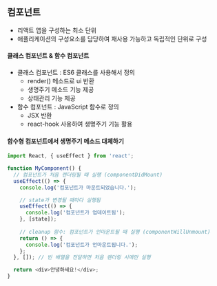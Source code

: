 ## 컴포넌트
- 리액트 앱을 구성하는 최소 단위
- 애플리케이션의 구성요소를 담당하여 재사용 가능하고 독립적인 단위로 구성

#### 클래스 컴포넌트 & 함수 컴포넌트
- 클래스 컴포넌트 : ES6 클래스를 사용해서 정의
  - render() 메소드로 ui 반환
  - 생명주기 메소드 기능 제공
  - 상태관리 기능 제공
- 함수 컴포넌트 : JavaScript 함수로 정의
  - JSX 반환
  - react-hook 사용하여 생명주기 기능 활용

#### 함수형 컴포넌트에서 생명주기 메소드 대체하기
```js
import React, { useEffect } from 'react';

function MyComponent() {
  // 컴포넌트가 처음 렌더링될 때 실행 (componentDidMount)
  useEffect(() => {
    console.log('컴포넌트가 마운트되었습니다.');

    // state가 변경될 때마다 실행됨
    useEffect(() => {
      console.log('컴포넌트가 업데이트됨');
    }, [state]);
    
    // cleanup 함수: 컴포넌트가 언마운트될 때 실행 (componentWillUnmount)
    return () => {
      console.log('컴포넌트가 언마운트됩니다.');
    };
  }, []); // 빈 배열을 전달하면 처음 렌더링 시에만 실행

  return <div>안녕하세요!</div>;
}
```